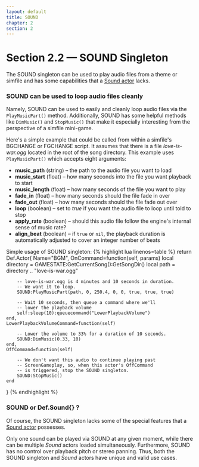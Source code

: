 ```yaml
---
layout: default
title: SOUND
chapter: 2
section: 2
---
```


# Section 2.2 &mdash; SOUND Singleton

The SOUND singleton can be used to play audio files from a theme or simfile and has some capabilities that a <a href="{{site.baseurl}}/Actors/Sound.html">Sound actor</a>  lacks.

### SOUND can be used to loop audio files cleanly
Namely, SOUND can be used to easily and cleanly loop audio files via the `PlayMusicPart()` method.  Additionally, SOUND has some helpful methods like `DimMusic()` and `StopMusic()` that make it especially interesting from the perspective of a simfile mini-game.

Here's a simple example that could be called from within a simfile's BGCHANGE or FGCHANGE script.  It assumes that there is a file *love-is-war.ogg* located in the root of the song directory.  This example uses `PlayMusicPart()` which accepts eight arguments:

+ **music_path** (string) – the path to the audio file you want to load
+ **music_start** (float) – how many seconds into the file you want playback to start
+ **music_length** (float) – how many seconds of the file you want to play
+ **fade_in** (float) – how many seconds should the file fade in over
+ **fade_out** (float) – how many seconds should the file fade out over
+ **loop** (boolean) – set to *true* if you want the audio file to loop until told to stop
+ **apply_rate** (boolean) – should this audio file follow the engine's internal sense of music rate?
+ **align_beat** (boolean) – if `true` or `nil`, the playback duration is automatically adjusted to cover an integer number of beats

<span class="CodeExample-Title">Simple usage of SOUND singleton:</span>
{% highlight lua linenos=table %}
return Def.Actor{
	Name="BGM",
	OnCommand=function(self, params)
		local directory = GAMESTATE:GetCurrentSong():GetSongDir()
		local path = directory .. "love-is-war.ogg"

		-- love-is-war.ogg is 4 minutes and 10 seconds in duration.
		-- We want it to loop.
		SOUND:PlayMusicPart(path, 0, 250.4, 0, 0, true, true, true)

		-- Wait 10 seconds, then queue a command where we'll
		-- lower the playback volume
		self:sleep(10):queuecommand("LowerPlaybackVolume")
	end,
	LowerPlaybackVolumeCommand=function(self)

		-- Lower the volume to 33% for a duration of 10 seconds.
		SOUND:DimMusic(0.33, 10)
	end,
	OffCommand=function(self)

		-- We don't want this audio to continue playing past
		-- ScreenGameplay, so, when this actor's OffCommand
		-- is triggered, stop the SOUND singleton.
		SOUND:StopMusic()
	end
}
{% endhighlight %}


### SOUND or Def.Sound{} ?
Of course, the SOUND singleton lacks some of the special features that a <a href="{{site.baseurl}}/Actors/Sound.html">Sound actor</a> possesses.

Only one sound can be played via SOUND at any given moment, while there can be multiple *Sound* actors loaded simultaneously.  Furthermore, SOUND has no control over playback pitch or stereo panning.  Thus, both the SOUND singleton and *Sound* actors have unique and valid use cases.